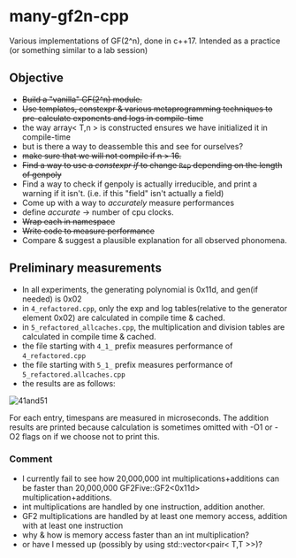 # many-gf2n-cpp
Various implementations of GF(2^n), done in c++17. Intended as a practice (or something similar to a lab session)

## Objective

* ~~Build a "vanilla" GF(2^n) module.~~
* ~~Use templates, constexpr & various metaprogramming techniques to pre-calculate exponents and logs in compile-time~~
 * the way array< T,n > is constructed ensures we have initialized it in compile-time
 * but is there a way to deassemble this and see for ourselves?
* ~~make sure that we will not compile if n > 16.~~
* ~~Find a way to use a *constexpr if* to change `Rep` depending on the length of genpoly~~
* Find a way to check if genpoly is actually irreducible, and print a warning if it isn't. (i.e. if this "field" isn't actually a field)
* Come up with a way to *accurately* measure performances
 * define *accurate* -> number of cpu clocks.
* ~~Wrap each in namespace~~
* ~~Write code to measure performance~~
* Compare & suggest a plausible explanation for all observed phonomena.


## Preliminary measurements

* In all experiments, the generating polynomial is 0x11d, and gen(if needed) is 0x02
* in `4_refactored.cpp`, only the exp and log tables(relative to the generator element 0x02) are calculated in compile time & cached.
* in `5_refactored_allcaches.cpp`, the multiplication and division tables are calculated in compile time & cached.
* the file starting with `4_1_` prefix measures performance of `4_refactored.cpp`
* the file starting with `5_1_` prefix measures performance of `5_refactored.allcaches.cpp`
* the results are as follows:

![41and51]

[41and51]: https://github.com/

For each entry, timespans are measured in microseconds. 
The addition results are printed because calculation is sometimes omitted with -O1 or -O2 flags on if we choose not to print this.

### Comment

* I currently fail to see how 20,000,000 int multiplications+additions can be faster than 20,000,000 GF2Five::GF2<0x11d> multiplication+additions.
 * int multiplications are handled by one instruction, addition another.
 * GF2 multiplications are handled by at least one memory access, addition with at least one instruction
 * why & how is memory access faster than an int multiplication?
 * or have I messed up (possibly by using std::vector<pair< T,T >>)?

